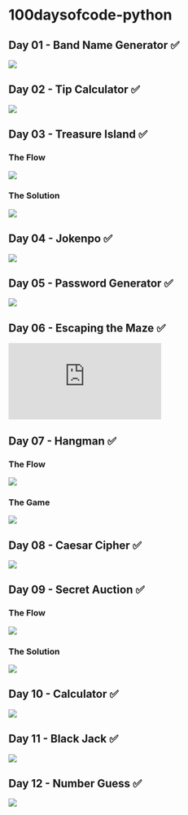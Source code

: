 # 100daysofcode-python

## Day 01 - Band Name Generator ✅

![](./assets/BandNameGenerator.gif)

## Day 02 - Tip Calculator ✅

![](./assets/TipCalculator.gif)

## Day 03 - Treasure Island ✅

### The Flow

![](./assets/TreasureIsland.png)

### The Solution

![](./assets/TreasureIsland.gif)

## Day 04 - Jokenpo ✅

![](./assets/Jokenpo.gif)

## Day 05 - Password Generator ✅

![](./assets/PasswordGenerator.gif)

## Day 06 - Escaping the Maze ✅

![Reeborg's World](https://reeborg.ca/reeborg.html?lang=en&mode=python&menu=worlds%2Fmenus%2Freeborg_intro_en.json&name=Maze&url=worlds%2Ftutorial_en%2Fmaze1.json)

## Day 07 - Hangman ✅

### The Flow

![](./assets/SolutionHangmanFlowchart.png)

### The Game

![](./assets/Hangman.gif)

## Day 08 - Caesar Cipher ✅

![](./assets/CaesarCipher.gif)

## Day 09 - Secret Auction ✅

### The Flow

![](./assets/SecretAuction.png)

### The Solution

![](./assets/SecretAuction.gif)

## Day 10 - Calculator ✅

![](./assets/Calculator.gif)

## Day 11 - Black Jack ✅

![](./assets/Blackjack.gif)

## Day 12 - Number Guess ✅

![](./assets/Numberguess.gif)

